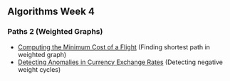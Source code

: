 ## Algorithms Week 4
### Paths 2 (Weighted Graphs)

* [Computing the Minimum Cost of a Flight]() (Finding shortest path in weighted graph)
* [Detecting Anomalies in Currency Exchange Rates]() (Detecting negative weight cycles)
